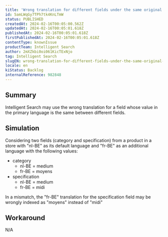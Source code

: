 ```yaml
---
title: 'Wrong translation for different fields under the same original value'
id: 5amLWqGy7TPh7tk4KnLTmW
status: PUBLISHED
createdAt: 2024-02-16T00:05:00.562Z
updatedAt: 2024-02-16T00:05:01.618Z
publishedAt: 2024-02-16T00:05:01.618Z
firstPublishedAt: 2024-02-16T00:05:01.618Z
contentType: knownIssue
productTeam: Intelligent Search
author: 2mXZkbi0oi061KicTExNjo
tag: Intelligent Search
slugEN: wrong-translation-for-different-fields-under-the-same-original-value
locale: en
kiStatus: Backlog
internalReference: 982848
---
```


## Summary


Intelligent Search may use the wrong translation for a field whose value in the primary language is the same between different fields.


##

## Simulation


Considering two fields (category and specification) from a product in a store with "nl-BE" as its default language and "fr-BE" as an additional language with the following values:

- category
  - nl-BE = medium
  - fr-BE = moyens
- specification
  - nl-BE = medium
  - fr-BE = midi

In a mismatch, the "fr-BE" translation for the specification field may be wrongly indexed  as "moyens" instead of "midi"


##

## Workaround


N/A





